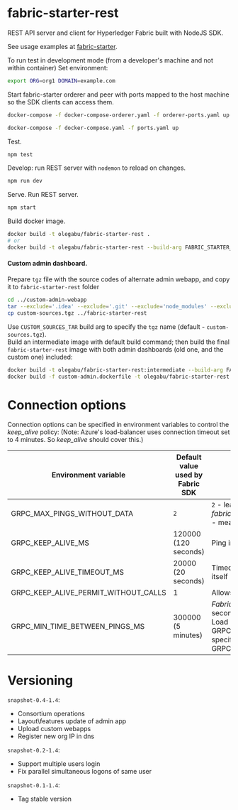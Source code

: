 # fabric-starter-rest
REST API server and client for Hyperledger Fabric built with NodeJS SDK.

See usage examples at 
[fabric-starter](https://github.com/olegabu/fabric-starter#use-rest-api-to-query-and-invoke-chaincodes).

To run test in development mode (from a developer's machine and not within container)
Set environment:
```bash
export ORG=org1 DOMAIN=example.com
```

Start fabric-starter orderer and peer with ports mapped to the host machine so the SDK clients can access them.
```bash
docker-compose -f docker-compose-orderer.yaml -f orderer-ports.yaml up

docker-compose -f docker-compose.yaml -f ports.yaml up
```
Test.
```bash
npm test
```
Develop: run REST server with `nodemon` to reload on changes.
```bash
npm run dev
```
Serve. Run REST server.
```bash
npm start
```
Build docker image.
```bash
docker build -t olegabu/fabric-starter-rest .
# or
docker build -t olegabu/fabric-starter-rest --build-arg FABRIC_STARTER_VERSION=latest .
```

#### Custom admin dashboard.

Prepare `tgz` file with the source codes of alternate admin webapp, and copy it to `fabric-starter-rest` folder 
```bash
cd ../custom-admin-webapp
tar --exclude='.idea' --exclude='.git' --exclude='node_modules' --exclude='custom-sources.tgz' -zcvf custom-sources.tgz .
cp custom-sources.tgz ../fabric-starter-rest
```

Use `CUSTOM_SOURCES_TAR` build arg to specify the `tgz` name (default - `custom-sources.tgz`).   
Build an intermediate image with default build command;
then build the final `fabric-starter-rest` image with both admin dashboards (old one, and the custom one) included:
      
```bash
docker build -t olegabu/fabric-starter-rest:intermediate --build-arg FABRIC_STARTER_VERSION=latest --no-cache .
docker build -f custom-admin.dockerfile -t olegabu/fabric-starter-rest --build-arg FABRIC_STARTER_VERSION=intermediate --build-arg CUSTOM_SOURCES_TAR=custom-sources.tgz .
```


# Connection options

Connection options can be specified in environment variables to control the _keep_alive_ policy:
(Note: Azure's load-balancer uses connection timeout set to 4 minutes. So _keep_alive_ should cover this.)

Environment variable | Default value used by Fabric SDK | Description
---------------------|----------------------------------|------------
GRPC_MAX_PINGS_WITHOUT_DATA| `2` | `2` - leads to an error of ping process. _fabric-starter-rest_ overrides this to `0` - means no limits
GRPC_KEEP_ALIVE_MS | 120000 (120 seconds)| Ping interval in milliseconds
GRPC_KEEP_ALIVE_TIMEOUT_MS|20000 (20 seconds) |Timeout period for the ping request itself
GRPC_KEEP_ALIVE_PERMIT_WITHOUT_CALLS|1|Allows pings with no payload
GRPC_MIN_TIME_BETWEEN_PINGS_MS| 300000 (5 minutes)|_Fabric-starter-rest_ resets this to 60 seconds to avoid disconnect of Azure Load Balancer (if GRPC_KEEP_ALIVE_TIMEOUT_MS is specified then the interval is set to GRPC_KEEP_ALIVE_TIMEOUT_MS/1.1)



# Versioning

`snapshot-0.4-1.4`:
- Consortium operations
- Layout\features update of admin app 
- Upload custom webapps 
- Register new org IP in dns 


`snapshot-0.2-1.4`:
- Support multiple users login
- Fix parallel simultaneous logons of same user 

`snapshot-0.1-1.4`:  
- Tag stable version
